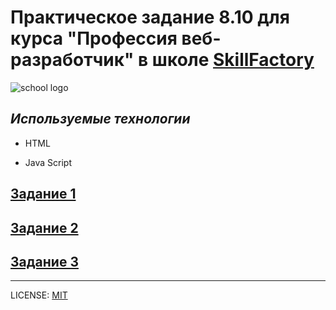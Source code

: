 
# Практическое задание 8.10 для курса "Профессия веб-разработчик" в школе [SkillFactory](https://skillfactory.ru/)

![school logo](https://lms.skillfactory.ru/static/base-theme-ironwood/images/logo.png)

## *Используемые технологии*

* HTML

* Java Script


## [Задание 1](https://codepen.io/zv2020/pen/VwaEEja)
## [Задание 2](https://codepen.io/zv2020/pen/GRZYPZK)
## [Задание 3](https://codepen.io/zv2020/pen/MWyPZyv)
---

LICENSE: [MIT](/LICENSE.md)






